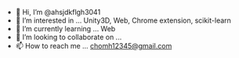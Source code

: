 - 👋 Hi, I’m @ahsjdkflgh3041
- 👀 I’m interested in ... Unity3D, Web, Chrome extension, scikit-learn
- 🌱 I’m currently learning ... Web
- 💞️ I’m looking to collaborate on ...
- 📫 How to reach me ... chomh12345@gmail.com

<!---
ahsjdkflgh3041/ahsjdkflgh3041 is a ✨ special ✨ repository because its `README.md` (this file) appears on your GitHub profile.
You can click the Preview link to take a look at your changes.
--->
